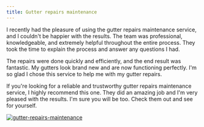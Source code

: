 ```yaml
---
title: Gutter repairs maintenance
---
```


I recently had the pleasure of using the gutter repairs maintenance service, and I couldn't be happier with the results. The team was professional, knowledgeable, and extremely helpful throughout the entire process. They took the time to explain the process and answer any questions I had.

The repairs were done quickly and efficiently, and the end result was fantastic. My gutters look brand new and are now functioning perfectly. I'm so glad I chose this service to help me with my gutter repairs.

If you're looking for a reliable and trustworthy gutter repairs maintenance service, I highly recommend this one. They did an amazing job and I'm very pleased with the results. I'm sure you will be too. Check them out and see for yourself.

[![gutter-repairs-maintenance](<https://dabuttonfactory.com/button.png?t=CHECK+SERVICE&f=Noto+Sans-Bold&ts=26&tc=fff&hp=45&vp=20&c=11&bgt=unicolored&bgc=4bd42f>)](<https://londonexpertfinder.com/link>)